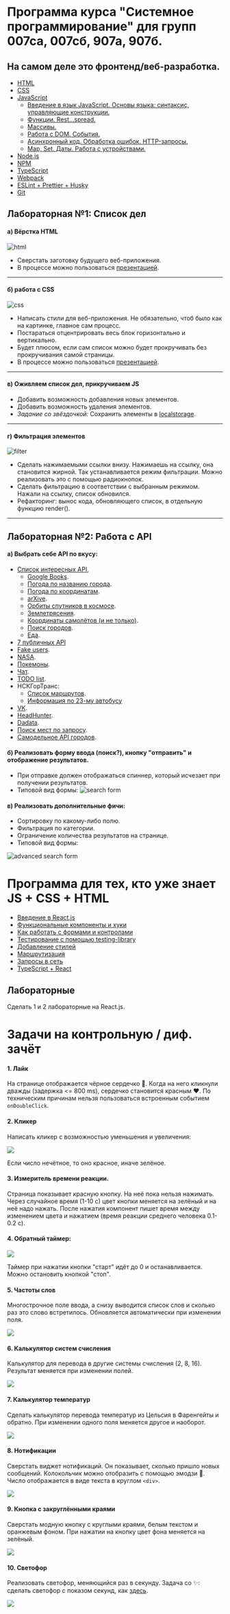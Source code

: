# Программа курса "Системное программирование" для групп 007са, 007сб, 907а, 907б.
## На самом деле это фронтенд/веб-разработка.

* [HTML](https://dmitryweiner.github.io/lectures/Basic%20-%20HTML.html)
* [CSS](https://dmitryweiner.github.io/lectures/Basic%20-%20CSS.html)
* [JavaScript](https://dmitryweiner.github.io/lectures/Basic%20-%20JS.html)
  * [Введение в язык JavaScript. Основы языка: синтаксис, управляющие конструкции.](https://dmitryweiner.github.io/lectures/JS_part1.html)
  * [Функции. Rest...spread.](https://dmitryweiner.github.io/lectures/JS_part2.html)
  * [Массивы.](https://dmitryweiner.github.io/lectures/JS_part3.html)
  * [Работа с DOM. События.](https://dmitryweiner.github.io/lectures/JS_part4.html)
  * [Асинхронный код. Обработка ошибок. HTTP-запросы.](https://dmitryweiner.github.io/lectures/JS_part5.html)
  * [Map, Set. Даты. Работа с устройствами.](https://dmitryweiner.github.io/lectures/JS_part6.html)
* [Node.js](https://dmitryweiner.github.io/lectures/Basic%20-%20Nodejs.html)
* [NPM](https://dmitryweiner.github.io/lectures/Basic%20-%20NPM.html)
* [TypeScript](https://dmitryweiner.github.io/lectures/Basic%20-%20TypeScript.html)
* [Webpack](https://dmitryweiner.github.io/lectures/Basic%20-%20Webpack.html#/)
* [ESLint + Prettier + Husky](https://github.com/dmitryweiner/lectures/raw/main/old/%D0%9B%D0%B5%D0%BA%D1%86%D0%B8%D1%8F%20eslint%20prettier%20husky.pptx)
* [Git](https://dmitryweiner.github.io/lectures/Basic%20-%20Git.html)

## Лабораторная №1: Список дел
#### а) Вёрстка  HTML

![html](src/assets/programs/html.png)

* Сверстать заготовку будущего веб-приложения.
* В процессе можно пользоваться [презентацией](https://dmitryweiner.github.io/lectures/Basic%20-%20HTML.html#/).

<hr/>

#### б) работа с CSS

![css](src/assets/programs/css.png)

* Написать стили для веб-приложения. Не обязательно, чтоб было как на картинке, главное сам процесс.
* Постараться отцентрировать весь блок горизонтально и вертикально.
* Будет плюсом, если сам список можно будет прокручивать без прокручивания самой страницы.
* В процессе можно пользоваться [презентацией](https://dmitryweiner.github.io/lectures/Basic%20-%20CSS.html#/).

<hr/>

#### в) Оживляем список дел, прикручиваем JS
* Добавить возможность добавления новых элементов.
* Добавить возможность удаления элементов.
* _Задание со звёздочкой:_ Сохранить элементы в [localstorage](https://learn.javascript.ru/localstorage).

<hr/>

#### г) Фильтрация элементов

![filter](src/assets/programs/filter.png)

* Сделать нажимаемыми ссылки внизу. Нажимаешь на ссылку, она становится жирной. Так устанавливается режим фильтрации. 
Можно реализовать это с помощью радиокнопок.
* Сделать фильтрацию в соответствии с выбранным режимом. Нажали на ссылку, список обновился.
* Рефакторинг: вынос кода, обновляющего список, в отдельную функцию render().

<hr/>

## Лабораторная №2: Работа с API
#### а) Выбрать себе API по вкусу:
* [Список интересных API](https://github.com/public-apis/public-apis),
  * [Google Books](https://www.googleapis.com/books/v1/volumes?maxResults=5&orderBy=relevance&q=oliver%20sacks).
  * [Погода по названию города](https://goweather.herokuapp.com/weather/Curitiba).
  * [Погода по координатам](https://api.open-meteo.com/v1/forecast?latitude=52.52&longitude=13.41&hourly=temperature_2m,relativehumidity_2m,windspeed_10m).
  * [arXive](http://export.arxiv.org/api/query?search_query=all:electron&start=0&max_results=1).
  * [Орбиты спутников в космосе](https://tle.ivanstanojevic.me/#/browse).
  * [Землетрясения](https://earthquake.usgs.gov/fdsnws/event/1/).
  * [Координаты самолётов (и не только)](https://openskynetwork.github.io/opensky-api/rest.html).
  * [Поиск городов](http://geodb-cities-api.wirefreethought.com/demo).
  * [Еда](https://api.edamam.com/search?app_id=900da95e&app_key=40698503668e0bb3897581f4766d77f9&q=tomato).
* [7 публичных API](https://proglib.io/p/7-besplatnyh-api-o-kotoryh-nikto-ne-govorit-2020-12-07?focus=comment)
* [Fake users](https://randomuser.me/documentation).
* [NASA](https://api.nasa.gov/).
* [Покемоны](https://pokeapi.co/).
* [Чат](https://github.com/dmitryweiner/mini-chat-server).
* [TODO list](https://github.com/dmitryweiner/todo-server).
* НСКГорТранс:
  * [Список маршрутов](https://map.nskgortrans.ru/listmarsh.php?r=&r=true).
  * [Информация по 23-му автобусу](https://map.nskgortrans.ru/markers.php?r=1-023-W-23%257C)
* [VK](https://dev.vk.com/api/getting-started).
* [HeadHunter](https://github.com/hhru/api).
* [Dadata](https://dadata.ru/api/).
* [Поиск мест по запросу](https://nominatim.org/release-docs/develop/api/Search/).
* [Самодельное API городов](https://github.com/dmitryweiner/cities-api).
#### б) Реализовать форму ввода (поиск?), кнопку "отправить" и отображение результатов.
  * При отправке должен отображаться спиннер, который исчезает при получении результатов.
  * Типовой вид формы: 
  ![search form](src/assets/programs/search.png)
#### в) Реализовать дополнительные фичи:
  * Сортировку по какому-либо полю.
  * Фильтрация по категории.
  * Ограничение количества результатов на странице.
  * Типовой вид формы:
  
  ![advanced search form](src/assets/programs/advanced-search.png)

# Программа для тех, кто уже знает JS + CSS + HTML
* [Введение в React.js](https://dmitryweiner.github.io/lectures/React%20-%20Basic.html#/)
* [Функциональные компоненты и хуки](https://dmitryweiner.github.io/lectures/React%20-%20Hooks.html#/)
* [Как работать с формами и контролами](https://dmitryweiner.github.io/lectures/React%20-%20Form%20controls.html#/)
* [Тестирование с помощью testing-library](https://dmitryweiner.github.io/lectures/React%20-%20Testing%20components.html#/)
* [Добавление стилей](https://dmitryweiner.github.io/lectures/React%20-%20Styles%20and%20assets.html#/)
* [Маршрутизация](https://dmitryweiner.github.io/lectures/React%20-%20Router.html#/)
* [Запросы в сеть](https://dmitryweiner.github.io/lectures/React%20-%20Fetch.html#/)
* [TypeScript + React](https://dmitryweiner.github.io/lectures/React%20-%20TypeScript%20with%20React.html#/)

## Лабораторные
Сделать 1 и 2 лабораторные на React.js.

# Задачи на контрольную / диф. зачёт

#### 1. Лайк
На странице отображается чёрное сердечко 🖤. Когда на него кликнули дважды (задержка <= 800 ms),
сердечко становится красным ❤️. По техническим причинам нельзя пользоваться встроенным событием
```onDoubleClick```.

#### 2. Кликер
Написать кликер с возможностью уменьшения и увеличения:

![](src/assets/programs/img.png)

Если число нечётное, то оно красное, иначе зелёное.

#### 3. Измеритель времени реакции. 
Страница показывает красную кнопку. На неё пока нельзя нажимать. Через случайное время (1-10 с)
цвет кнопки меняется на зелёный и на неё надо нажать. После нажатия компонент пишет время между изменением цвета и
нажатием (время реакции среднего человека 0.1-0.2 с).

#### 4. Обратный таймер:

![](src/assets/programs/img_2.png)

Таймер при нажатии кнопки "старт" идёт до 0 и останавливается. Можно остановить кнопкой "стоп".

#### 5. Частоты слов
Многострочное поле ввода, а снизу выводится список слов и сколько раз это слово встретилось.
Обновляется автоматически при изменении поля.

![](src/assets/programs/img_7.png)

#### 6. Калькулятор систем счисления
Калькулятор для перевода в другие системы счисления (2, 8, 16). Результат меняется при изменении полей.

![](src/assets/programs/img_8.png)

#### 7. Калькулятор температур
Сделать калькулятор перевода температур из Цельсия в Фаренгейты и обратно.
При изменении одного поля меняется другое и наоборот.

![](src/assets/programs/img_4.png)

#### 8. Нотификации
Сверстать виджет нотификаций. Он показывает, сколько пришло новых сообщений.
Колокольчик можно отобразить с помощью эмодзи 🔔. Число отображается в виде текста
в круглом `<div>`.

![](src/assets/programs/img_9.png)

#### 9. Кнопка с закруглёнными краями
Сверстать модную кнопку с круглыми краями, белым текстом и оранжевым фоном.
При нажатии на кнопку цвет фона меняется на зелёный.

![](src/assets/programs/img_10.png)

#### 10. Светофор
Реализовать светофор, меняющийся раз в секунду.
Задача со ✨: сделать светофор с показом секунд, как [здесь](src/assets/programs/traffic.gif).

![](src/assets/programs/img_11.png)
